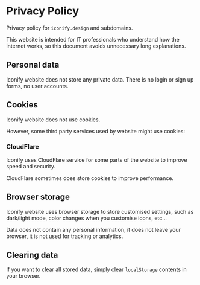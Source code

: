 # Privacy Policy

Privacy policy for `iconify.design` and subdomains.

This website is intended for IT professionals who understand how the internet works, so this document avoids unnecessary long explanations.

## Personal data

Iconify website does not store any private data. There is no login or sign up forms, no user accounts.

## Cookies

Iconify website does not use cookies.

However, some third party services used by website might use cookies:

### CloudFlare

Iconify uses CloudFlare service for some parts of the website to improve speed and security.

CloudFlare sometimes does store cookies to improve performance.

## Browser storage

Iconify website uses browser storage to store customised settings, such as dark/light mode, color changes when you customise icons, etc...

Data does not contain any personal information, it does not leave your browser, it is not used for tracking or analytics.

## Clearing data

If you want to clear all stored data, simply clear `localStorage` contents in your browser.
